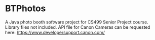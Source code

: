 # BTPhotos
A Java photo booth software project for CS499 Senior Project course.
Library files not included.
API file for Canon Cameras can be requested here: https://www.developersupport.canon.com/
